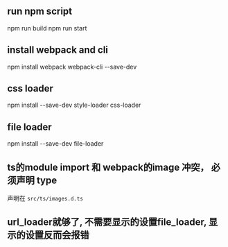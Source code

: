 ## run npm script
npm run build
npm run start
## install webpack and cli
npm install webpack webpack-cli --save-dev
## css loader
npm install --save-dev style-loader css-loader
## file loader
npm install --save-dev file-loader

## ts的module import 和 webpack的image 冲突， 必须声明 type
声明在 `src/ts/images.d.ts`

## url_loader就够了, 不需要显示的设置file_loader, 显示的设置反而会报错